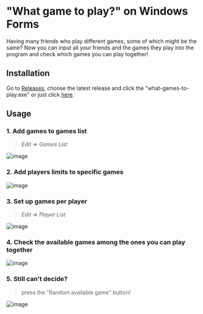 # "What game to play?" on Windows Forms 
Having many friends who play different games, some of which might be the same? 
Now you can input all your friends and the games they play into the program and check which games you can play together!

## Installation
Go to <a href="https://github.com/malandrii/what-game-to-play-winforms/releases">Releases</a>, choose the latest release and click the "what-games-to-play.exe" or
just click <a href="https://github.com/malandrii/what-game-to-play-winforms/releases/download/1.0/what-game-to-play.exe">here</a>.

## Usage
### 1. Add games to games list
> *Edit* => *Games List*

![image](https://github.com/user-attachments/assets/0a3efbb7-5b3d-4ae2-8135-b7625ac81ad0)

### 2. Add players limits to specific games

![image](https://github.com/user-attachments/assets/78ef34d5-e7ff-403a-8bb7-0b5810c83995)

### 3. Set up games per player
> *Edit* => *Player List*

![image](https://github.com/user-attachments/assets/5f5db6e6-e104-4419-99f1-ad9efd611110)

### 4. Check the available games among the ones you can play together

![image](https://github.com/user-attachments/assets/1003d595-708e-453a-829d-619c0c99db8a)

### 5. Still can't decide?
> press the "Random available game" button!

![image](https://github.com/user-attachments/assets/5b26e95f-a914-4e60-8330-29f8ac69b600)
